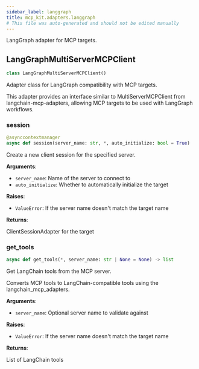 ```yaml
---
sidebar_label: langgraph
title: mcp_kit.adapters.langgraph
# This file was auto-generated and should not be edited manually
---
```


LangGraph adapter for MCP targets.

## LangGraphMultiServerMCPClient

```python
class LangGraphMultiServerMCPClient()
```

Adapter class for LangGraph compatibility with MCP targets.

This adapter provides an interface similar to MultiServerMCPClient from
langchain-mcp-adapters, allowing MCP targets to be used with LangGraph workflows.

### session

```python
@asynccontextmanager
async def session(server_name: str, *, auto_initialize: bool = True)
```

Create a new client session for the specified server.

**Arguments**:

- `server_name`: Name of the server to connect to
- `auto_initialize`: Whether to automatically initialize the target

**Raises**:

- `ValueError`: If the server name doesn&#x27;t match the target name

**Returns**:

ClientSessionAdapter for the target

### get\_tools

```python
async def get_tools(*, server_name: str | None = None) -> list
```

Get LangChain tools from the MCP server.

Converts MCP tools to LangChain-compatible tools using the langchain_mcp_adapters.

**Arguments**:

- `server_name`: Optional server name to validate against

**Raises**:

- `ValueError`: If the server name doesn&#x27;t match the target name

**Returns**:

List of LangChain tools

